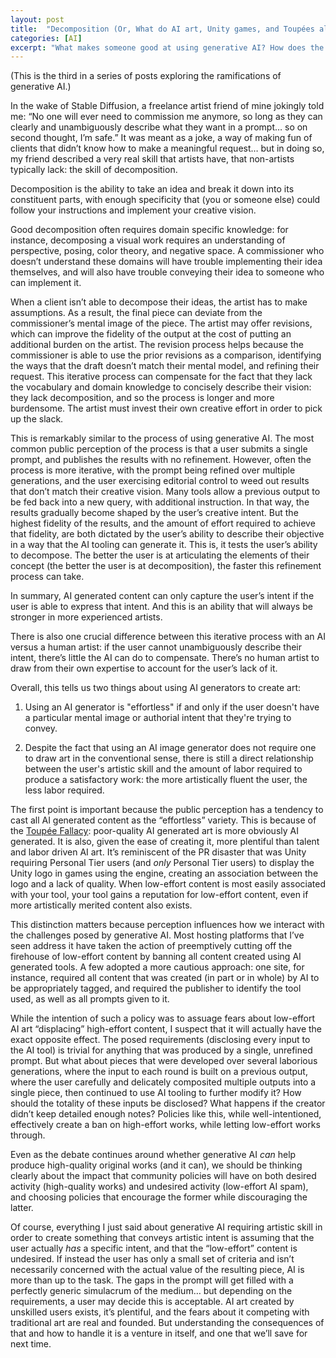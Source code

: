 ```yaml
---
layout: post
title:  "Decomposition (Or, What do AI art, Unity games, and Toupées all have in common?)"
categories: [AI]
excerpt: "What makes someone good at using generative AI? How does the incentives around generative AI influence its perception? (which in turn, influences policy) The third in a series of posts exploring the ramifications of generative AI."
---
```


(This is the third in a series of posts exploring the ramifications of generative AI.)

In the wake of Stable Diffusion, a freelance artist friend of mine jokingly told me: “No one will ever need to commission me anymore, so long as they can clearly and unambiguously describe what they want in a prompt… so on second thought, I’m safe.” It was meant as a joke, a way of making fun of clients that didn’t know how to make a meaningful request… but in doing so, my friend described a very real skill that artists have, that non-artists typically lack: the skill of decomposition.

Decomposition is the ability to take an idea and break it down into its constituent parts, with enough specificity that (you or someone else) could follow your instructions and implement your creative vision.

Good decomposition often requires domain specific knowledge: for instance, decomposing a visual work requires an understanding of perspective, posing, color theory, and negative space. A commissioner who doesn’t understand these domains will have trouble implementing their idea themselves, and will also have trouble conveying their idea to someone who can implement it.

When a client isn’t able to decompose their ideas, the artist has to make assumptions. As a result, the final piece can deviate from the commissioner’s mental image of the piece. The artist may offer revisions, which can improve the fidelity of the output at the cost of putting an additional burden on the artist. The revision process helps because the commissioner is able to use the prior revisions as a comparison, identifying the ways that the draft doesn’t match their mental model, and refining their request. This iterative process can compensate for the fact that they lack the vocabulary and domain knowledge to concisely describe their vision: they lack decomposition, and so the process is longer and more burdensome. The artist must invest their own creative effort in order to pick up the slack.

This is remarkably similar to the process of using generative AI. The most common public perception of the process is that a user submits a single prompt, and publishes the results with no refinement. However, often the process is more iterative, with the prompt being refined over multiple generations, and the user exercising editorial control to weed out results that don’t match their creative vision. Many tools allow a previous output to be fed back into a new query, with additional instruction. In that way, the results gradually become shaped by the user’s creative intent. But the highest fidelity of the results, and the amount of effort required to achieve that fidelity, are both dictated by the user’s ability to describe their objective in a way that the AI tooling can generate it. This is, it tests the user’s ability to decompose. The better the user is at articulating the elements of their concept (the better the user is at decomposition), the faster this refinement process can take.

In summary, AI generated content can only capture the user’s intent if the user is able to express that intent. And this is an ability that will always be stronger in more experienced artists.

There is also one crucial difference between this iterative process with an AI versus a human artist: if the user cannot unambiguously describe their intent, there’s little the AI can do to compensate. There’s no human artist to draw from their own expertise to account for the user’s lack of it. 

Overall, this tells us two things about using AI generators to create art:

1. Using an AI generator is "effortless" if and only if the user doesn't have a particular mental image or authorial intent that they're trying to convey.

2. Despite the fact that using an AI image generator does not require one to draw art in the conventional sense, there is still a direct relationship between the user's artistic skill and the amount of labor required to produce a satisfactory work: the more artistically fluent the user, the less labor required.

The first point is important because the public perception has a tendency to cast all AI generated content as the “effortless” variety. This is because of the [Toupée Fallacy](https://en.wiktionary.org/wiki/toupee_fallacy): poor-quality AI generated art is more obviously AI generated. It is also, given the ease of creating it, more plentiful than talent and labor driven AI art. It’s reminiscent of the PR disaster that was Unity requiring Personal Tier users (and *only* Personal Tier users) to display the Unity logo in games using the engine, creating an association between the logo and a lack of quality. When low-effort content is most easily associated with your tool, your tool gains a reputation for low-effort content, even if more artistically merited content also exists.

This distinction matters because perception influences how we interact with the challenges posed by generative AI. Most hosting platforms that I’ve seen address it have taken the action of preemptively cutting off the firehouse of low-effort content by banning all content created using AI generated tools. A few adopted a more cautious approach: one site, for instance, required all content that was created (in part or in whole) by AI to be appropriately tagged, and required the publisher to identify the tool used, as well as all prompts given to it.

While the intention of such a policy was to assuage fears about low-effort AI art “displacing” high-effort content, I suspect that it will actually have the exact opposite effect. The posed requirements (disclosing every input to the AI tool) is trivial for anything that was produced by a single, unrefined prompt. But what about pieces that were developed over several laborious generations, where the input to each round is built on a previous output, where the user carefully and delicately composited multiple outputs into a single piece, then continued to use AI tooling to further modify it? How should the totality of these inputs be disclosed? What happens if the creator didn’t keep detailed enough notes? Policies like this, while well-intentioned, effectively create a ban on high-effort works, while letting low-effort works through.

Even as the debate continues around whether generative AI *can* help produce high-quality original works (and it can), we should be thinking clearly about the impact that community policies will have on both desired activity (high-quality works) and undesired activity (low-effort AI spam), and choosing policies that encourage the former while discouraging the latter.

Of course, everything I just said about generative AI requiring artistic skill in order to create something that conveys artistic intent is assuming that the user actually *has* a specific intent, and that the “low-effort” content is undesired. If instead the user has only a small set of criteria and isn’t necessarily concerned with the actual value of the resulting piece, AI is more than up to the task. The gaps in the prompt will get filled with a perfectly generic simulacrum of the medium… but depending on the requirements, a user may decide this is acceptable. AI art created by unskilled users exists, it’s plentiful, and the fears about it competing with traditional art are real and founded. But understanding the consequences of that and how to handle it is a venture in itself, and one that we’ll save for next time.
